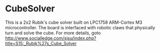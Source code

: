 # CubeSolver

This is a 2x2 Rubik's cube solver built on LPC1758 ARM-Cortex M3 microcontroller. The board is interfaced with robotic claws that physically turn and solve the cube. For more details, goto http://www.socialledge.com/sjsu/index.php?title=S15:_Rubik%27s_Cube_Solver
